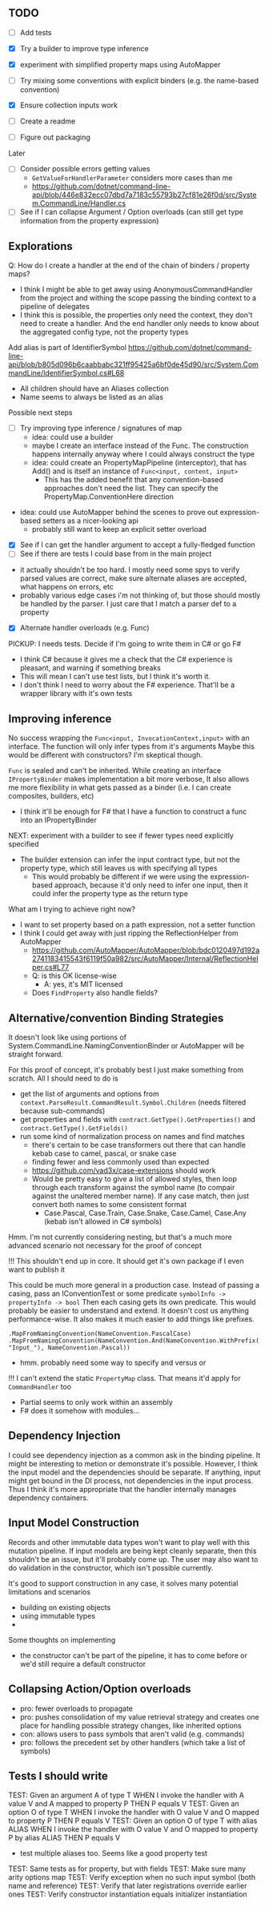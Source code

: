 ﻿

## TODO
- [ ] Add tests
- [x] Try a builder to improve type inference
- [x] experiment with simplified property maps using AutoMapper
- [ ] Try mixing some conventions with explicit binders (e.g. the name-based convention)
- [x] Ensure collection inputs work
- [ ] Create a readme
- [ ] Figure out packaging


Later
- [ ] Consider possible errors getting values
  - `GetValueForHandlerParameter` considers more cases than me
  - https://github.com/dotnet/command-line-api/blob/446e832ecc07dbd7a7183c55793b27cf81e26f0d/src/System.CommandLine/Handler.cs
- [ ] See if I can collapse Argument / Option overloads (can still get type information from the property expression)

## Explorations


Q: How do I create a handler at the end of the chain of binders / property maps?
- I think I might be able to get away using AnonymousCommandHandler from the project and withing the scope passing the binding context to a pipeline of delegates
- I think this is possible, the properties only need the context, they don't need to create a handler. And the end handler only needs to know about the aggregated config type, not the property types


Add alias is part of IdentifierSymbol https://github.com/dotnet/command-line-api/blob/b805d096b6caabbabc321ff95425a6bf0de45d90/src/System.CommandLine/IdentifierSymbol.cs#L68
- All children should have an Aliases collection
- Name seems to always be listed as an alias


Possible next steps
- [ ] Try improving type inference / signatures of map 
  - idea: could use a builder
  - maybe I create an interface instead of the Func. The construction happens internally anyway where I could always construct the type
  - idea: could create an PropertyMapPipeline (interceptor), that has Add() and is itself an instance of `Func<input, content, input>` 
    - This has the added benefit that any convention-based approaches don't need the list. They can specify the PropertyMap.ConventionHere direction
- idea: could use AutoMapper behind the scenes to prove out expression-based setters as a nicer-looking api
  - probably still want to keep an explicit setter overload
- [x] See if I can get the handler argument to accept a fully-fledged function
- [ ]  See if there are tests I could base from in the main project
  - it actually shouldn't be too hard. I mostly need some spys to verify parsed values are correct, make sure alternate aliases are accepted, what happens on errors, etc
  - probably various edge cases i'm not thinking of, but those should mostly be handled by the parser. I just care that I match a parser def to a property
- [x] Alternate handler overloads (e.g. Func)


PICKUP: I needs tests. Decide if I'm going to write them in C# or go F#
- I think C# because it gives me a check that the C# experience is pleasant, and warning if something breaks
- This will mean I can't use test lists, but I think it's worth it.
- I don't think I need to worry about the F# experience. That'll be a wrapper library with it's own tests

## Improving inference

No success wrapping the `Func<input, InvocationContext,input>` with an interface. The function will only infer types from it's arguments
Maybe this would be different with constructors? I'm skeptical though.

`Func` is sealed and can't be inherited. 
While creating an interface `IPropertyBinder` makes implementation a bit more verbose, It also allows me more flexibility in what gets passed as a binder 
(i.e. I can create composites, builders, etc)
- I think it'll be enough for F# that I have a function to construct a func into an IPropertyBinder

NEXT: experiment with a builder to see if fewer types need explicitly specified
- The builder extension can infer the input contract type, but not the property type, which still leaves us with specifying all types
  - This would probably be different if we were using the expression-based approach, because it'd only need to infer one input, then it could infer the property type as the return type


What am I trying to achieve right now?
- I want to set property based on a path expression, not a setter function
- I think I could get away with just ripping the ReflectionHelper from AutoMapper
  - https://github.com/AutoMapper/AutoMapper/blob/bdc0120497d192a2741183415543f6119f50a982/src/AutoMapper/Internal/ReflectionHelper.cs#L77
  - Q: is this OK license-wise
    - A: yes, it's MIT licensed
  - Does `FindProperty` also handle fields?


## Alternative/convention Binding Strategies

It doesn't look like using portions of System.CommandLine.NamingConventionBinder or AutoMapper will be straight forward.

For this proof of concept, it's probably best I just make something from scratch. All I should need to do is 
- get the list of arguments and options from `context.ParseResult.CommandResult.Symbol.Children` (needs filtered because sub-commands)
- get properties and fields with `contract.GetType().GetProperties()` and `contract.GetType().GetFields()`
- run some kind of normalization process on names and find matches
  - there's certain to be case transformers out there that can handle kebab case to camel, pascal, or snake case
  - finding fewer and less commonly used than expected
  - https://github.com/vad3x/case-extensions should work
  - Would be pretty easy to give a list of allowed styles, then loop through each transform against the symbol name (to compair against the unaltered member name). If any case match, then just convert both names to some consistent format  
    - Case.Pascal, Case.Train, Case.Snake, Case.Camel, Case.Any (kebab isn't allowed in C# symbols)

Hmm. I'm not currently considering nesting, but that's a much more advanced scenario not necessary for the proof of concept

!!! This shouldn't end up in core. It should get it's own package if I even want to publish it

This could be much more general in a production case. Instead of passing a casing, pass an IConventionTest or some predicate `symbolInfo -> propertyInfo -> bool`
Then each casing gets its own predicate. This would probably be easier to understand and extend. It doesn't cost us anything performance-wise.
It also makes it much easier to add things like prefixes.

`.MapFromNamingConvention(NameConvention.PascalCase)`
`.MapFromNamingConvention(NameConvention.And(NameConvention.WithPrefix("Input_"), NameConvention.Pascal))`
- hmm. probably need some way to specify and versus or

!!! I can't extend the static `PropertyMap` class. That means it'd apply for `CommandHandler` too
- Partial seems to only work within an assembly
- F# does it somehow with modules...



## Dependency Injection 

I could see dependency injection as a common ask in the binding pipeline.
It might be interesting to metion or demonstrate it's possible.
However, I think the input model and the dependencies should be separate. 
If anything, input might get bound in the DI process, not dependencies in the input process.
Thus I think it's more appropriate that the handler internally manages dependency containers.


## Input Model Construction

Records and other immutable data types won't want to play well with this mutation pipeline.
If input models are being kept cleanly separate, then this shouldn't be an issue, but it'll probably come up.
The user may also want to do validation in the constructor, which isn't possible currently.

It's good to support construction in any case, it solves many potential limitations and scenarios
- building on existing objects
- using immutable types
- 

Some thoughts on implementing
- the constructor can't be part of the pipeline, it has to come before or we'd still require a default constructor


## Collapsing Action/Option overloads
- pro: fewer overloads to propagate
- pro: pushes consolidation of my value retrieval strategy and creates one place for handling possible strategy changes, like inherited options
- con: allows users to pass symbols that aren't valid (e.g. commands)
- pro: follows the precedent set by other handlers (which take a list of symbols)


## Tests I should write

TEST: Given an argument A of type T WHEN I invoke the handler with A value V and A mapped to property P THEN P equals V
TEST: Given an option O of type T WHEN I invoke the handler with O value V and O mapped to property P THEN P equals V
TEST: Given an option O of type T with alias ALIAS WHEN I invoke the handler with O value V and O mapped to property P by alias ALIAS THEN P equals V
- test multiple aliases too. Seems like a good property test

TEST: Same tests as for property, but with fields
TEST: Make sure many arity options map
TEST: Verify exception when no such input symbol (both name and reference)
TEST: Verify that later registrations override earlier ones
TEST: Verify constructor instantiation equals initializer instantiation
 

